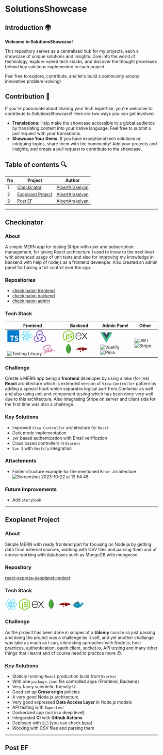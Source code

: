 # SolutionsShowcase

## Introduction 🌍 
**Welcome to SolutionsShowcase!**

This repository serves as a centralized hub for my projects, each a showcase of unique solutions and insights. Dive into the world of technology, explore varied tech stacks, and discover the thought processes behind key solutions implemented in each project.

Feel free to explore, contribute, and let's build a community around innovative problem-solving!

## Contribution 🚀
If you're passionate about sharing your tech expertise, you're welcome to contribute to SolutionsShowcase! Here are two ways you can get involved:

- **Translations**: Help make the showcase accessible to a global audience by translating content into your native language. Feel free to submit a pull request with your translations.
- **Showcase Your Gems**: If you have exceptional tech solutions or intriguing topics, share them with the community! Add your projects and insights, and create a pull request to contribute to the showcase.

## Table of contents 🔍
| No | Project | Author |
| ------- | --- | ---
| 1 | [Checkinator](#checkinator) | [AlbertArakelyan](https://github.com/AlbertArakelyan)
| 2 | [Exoplanet Project](#exoplanet-project) | [AlbertArakelyan](https://github.com/AlbertArakelyan)
| 3 | [Post EF](#post-ef) | [AlbertArakelyan](https://github.com/AlbertArakelyan/post-ef)

---

## Checkinator

### About
A simple MERN app for testing Stripe with user and subscription management, for taking React architecture I used to know to the next level with advanced usage of unit tests and also for improving my knowledge in backend with help of nodejs as a frontend developer. Also created an admin panel for having a full control over the app.

### Repositories
- [checkinator-frontend](https://github.com/AlbertArakelyan/checkinator-frontend)
- [checkinator-backend](https://github.com/AlbertArakelyan/checkinator-backend)
- [checkinator-admin](https://github.com/AlbertArakelyan/checkinator-admin)

### Tech Stack
<table>
  <thead>
    <tr>
      <th>Frontend</th>
      <th>Backend</th>
      <th>Admin Panel</th>
      <th>Other</th>
    </tr>
  </thead>
  <tbody>
    <tr>
      <td>
        <div>
          <img src="https://github.com/devicons/devicon/blob/master/icons/typescript/typescript-original.svg" width="40" height="40" title="Typescript" alt="Typescript">
          <img src="https://github.com/devicons/devicon/blob/master/icons/react/react-original.svg" width="40" height="40" title="React" alt="React">
          <img src="https://github.com/devicons/devicon/blob/master/icons/redux/redux-original.svg" width="40" height="40" title="Redux" alt="Redux">
          <img src="https://testing-library.com/img/octopus-128x128.png" width="40" height="40" title="Testing Library" alt="Testing Library">
          <img src="https://github.com/devicons/devicon/blob/master/icons/sass/sass-original.svg" width="40" height="40" title="Sass" alt="Sass">
        </div>
      </td>
      <td>
        <div>
          <img src="https://github.com/devicons/devicon/blob/master/icons/nodejs/nodejs-original.svg" width="40" height="40" title="Nodejs" alt="Nodejs">
          <img src="https://github.com/devicons/devicon/blob/master/icons/express/express-original.svg" width="40" height="40" title="Express" alt="Express">
          <img src="https://github.com/devicons/devicon/blob/master/icons/mongodb/mongodb-original.svg" width="40" height="40" title="MongoDB" alt="MongoDB">
          <img src="https://raw.githubusercontent.com/github/explore/80688e429a7d4ef2fca1e82350fe8e3517d3494d/topics/mongoose/mongoose.png" title="Mongoose" alt="Mongoose" width="40" height="40"/>
        </div>
      </td>
      <td>
        <div>
          <img src="https://github.com/devicons/devicon/blob/master/icons/vuejs/vuejs-original.svg" title="Vue" alt="Vue" width="40" height="40">
          <img src="https://iconape.com/wp-content/png_logo_vector/vuetify-logo.png" title="Vuetify" alt="Vuetify" width="40" height="40">
          <img src="https://emojis.slackmojis.com/emojis/images/1653495163/59365/pinia.png?1653495163" title="Pinia" alt="Pinia" width="40" height="40"/>
        </div>
      </td>
      <td>
        <div>
          <img src="https://jwt.io/img/pic_logo.svg" title="JWT" alt="JWT" width="40" height="40"/>
          <img src="https://cdn.icon-icons.com/icons2/2699/PNG/512/stripe_logo_icon_167962.png" title="Stripe" alt="Stripe" width="40" height="40"/>
        </div>
      </td>
    </tr>
  </tbody>
</table>

### Challenge
Create a MERN app being a **frontend** developer by using a new (for me) **React** architecture which is extended version of `View-Controller` pattern by adding a special _hook_ which separates logical part from _Container_ as well and also using unit and component testing which has been done very well due to this architecture. Also integrating Stripe on server and client side for the first time was also a challenge.

### Key Solutions
- Improved `View-Controller` architecture for `React`
- Dark mode implementation
- `JWT` based authentication with Email verification
- Class based controllers in `Express`
- `Vue 3` with `Vuetify` integration

### Attachments
- Folder structure example for the mentioned `React` architecture: <br> <img width="388" alt="Screenshot 2023-10-22 at 13 54 48" src="https://github.com/AlbertArakelyan/SolutionsShowcase/assets/61713118/2fc42d5f-4b59-48fb-aba3-905fb564a9b8">

### Future Improvements
- Add `Storybook`

---

## Exoplanet Project

### About
Simple MERN with ready frontend part for focusing on Node.js by getting data from external sources, working with CSV files and parsing them and of course working with databases such as MongoDB with mongoose.

### Repository
[react-express-exoplanet-project](https://github.com/AlbertArakelyan/react-express-exoplanet-project)

### Tech Stack
<div>
  <img src="https://github.com/devicons/devicon/blob/master/icons/react/react-original.svg" width="40" height="40" title="React" alt="React">
  <img src="https://github.com/devicons/devicon/blob/master/icons/nodejs/nodejs-original.svg" width="40" height="40" title="Nodejs" alt="Nodejs">
  <img src="https://github.com/devicons/devicon/blob/master/icons/express/express-original.svg" width="40" height="40" title="Express" alt="Express">
  <img src="https://github.com/devicons/devicon/blob/master/icons/mongodb/mongodb-original.svg" width="40" height="40" title="MongoDB" alt="MongoDB">
  <img src="https://raw.githubusercontent.com/github/explore/80688e429a7d4ef2fca1e82350fe8e3517d3494d/topics/mongoose/mongoose.png" title="Mongoose" alt="Mongoose" width="40" height="40"/>
  <img src="https://github.com/devicons/devicon/blob/master/icons/docker/docker-original.svg" width="40" height="40" title="Docker" alt="Docker">
</div>

### Challenge
As the project has been done in scopes of a **Udemy** course so just passing and doing the project was a challenge by it self, and yet another challange was take as much as I can, interesting aproaches with Node.js, best practices, authentication, oauth client, socket.io, API testing and many other things that I learnt and of course need to practice more 😊.

### Key Solutions
- Staticly running `React` production build from `Express`
- With one `package.json` file controlled apps (Frontend, Backend)
- Very fancy scientefic friendly UI
- Good set up **Cross origin** policies
- A very good Node.js architecture
- Very good expressed **Data Access Layer** in Node.js models
- API testing with `Supertest`
- Dockerized app (not in a deep level)
- Integarated **CI** with **Github Actions**
- Deployed with `SE3` (you can check [here](http://16.171.161.83:8000/))
- Working with CSV files and parsing them

---

## Post EF


